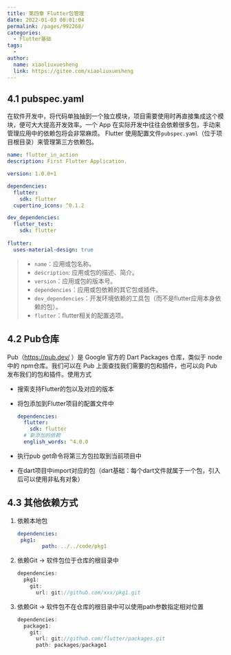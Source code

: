 ```yaml
---
title: 第四章 Flutter包管理
date: 2022-01-03 00:01:04
permalink: /pages/992268/
categories:
  - Flutter基础
tags:
  - 
author: 
  name: xiaoliuxuesheng
  link: https://gitee.com/xiaoliuxuesheng
---
```


## 4.1 pubspec.yaml

在软件开发中，将代码单独抽到一个独立模块，项目需要使用时再直接集成这个模块，便可大大提高开发效率。一个 App 在实际开发中往往会依赖很多包，手动来管理应用中的依赖包将会非常麻烦。 Flutter 使用配置文件`pubspec.yaml`（位于项目根目录）来管理第三方依赖包。

```yaml
name: flutter_in_action
description: First Flutter Application.

version: 1.0.0+1

dependencies:
  flutter:
    sdk: flutter
  cupertino_icons: ^0.1.2

dev_dependencies:
  flutter_test:
    sdk: flutter
    
flutter:
  uses-material-design: true
```

> - `name`：应用或包名称。
> - `description`: 应用或包的描述、简介。
> - `version`：应用或包的版本号。
> - `dependencies`：应用或包依赖的其它包或插件。
> - `dev_dependencies`：开发环境依赖的工具包（而不是flutter应用本身依赖的包）。
> - `flutter`：flutter相关的配置选项。

## 4.2 Pub仓库

Pub（https://pub.dev/ ）是 Google 官方的 Dart Packages 仓库，类似于 node 中的 npm仓库。我们可以在 Pub 上面查找我们需要的包和插件，也可以向 Pub 发布我们的包和插件。使用方式

- 搜索支持Flutter的包以及对应的版本

- 将包添加到Flutter项目的配置文件中

  ```YAML
  dependencies:
    flutter:
      sdk: flutter
    # 新添加的依赖
    english_words: ^4.0.0
  ```

- 执行pub get命令将第三方包拉取到当前项目中

- 在dart项目中import对应的包（dart基础：每个dart文件就属于一个包，引入后可以使用非私有对象）

## 4.3 其他依赖方式

1. 依赖本地包

   ```yaml
   dependencies:
   	pkg1:
           path: ../../code/pkg1
   ```

2. 依赖Git -> 软件包位于仓库的根目录中

   ```dart
   dependencies:
     pkg1:
       git:
         url: git://github.com/xxx/pkg1.git
   ```

3. 依赖Git -> 软件包不在仓库的根目录中可以使用path参数指定相对位置

   ```dart
   dependencies:
     package1:
       git:
         url: git://github.com/flutter/packages.git
         path: packages/package1
   ```

   